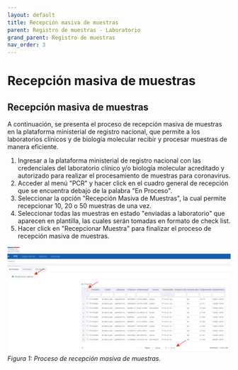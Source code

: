 ```yaml
---
layout: default
title: Recepción masiva de muestras
parent: Registro de muestras - Laboratorio 
grand_parent: Registro de muestras
nav_order: 3
---
```


# Recepción masiva de muestras

## Recepción masiva de muestras

A continuación, se presenta el proceso de recepción masiva de muestras en la plataforma ministerial de registro nacional, que permite a los laboratorios clínicos y de biología molecular recibir y procesar muestras de manera eficiente.

1. Ingresar a la plataforma ministerial de registro nacional con las credenciales del laboratorio clínico y/o biología molecular acreditado y autorizado para realizar el procesamiento de muestras para coronavirus.
2. Acceder al menú "PCR" y hacer click en el cuadro general de recepción que se encuentra debajo de la palabra "En Proceso".
3. Seleccionar la opción "Recepción Masiva de Muestras", la cual permite recepcionar 10, 20 o 50 muestras de una vez.
4. Seleccionar todas las muestras en estado "enviadas a laboratorio" que aparecen en plantilla, las cuales serán tomadas en formato de check list.
5. Hacer click en "Recepcionar Muestra" para finalizar el proceso de recepción masiva de muestras.

![Proceso de recepción masiva de muestras](img/lab_muestras_4.png)
*Figura 1: Proceso de recepción masiva de muestras.*
